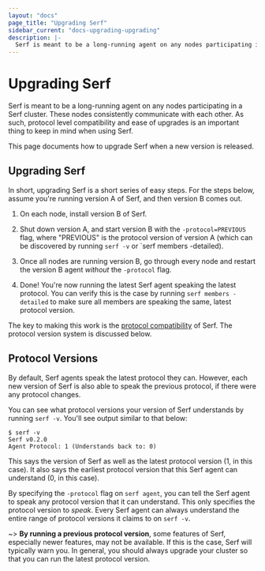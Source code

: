 ```yaml
---
layout: "docs"
page_title: "Upgrading Serf"
sidebar_current: "docs-upgrading-upgrading"
description: |-
  Serf is meant to be a long-running agent on any nodes participating in a Serf cluster. These nodes consistently communicate with each other. As such, protocol level compatibility and ease of upgrades is an important thing to keep in mind when using Serf.
---
```


# Upgrading Serf

Serf is meant to be a long-running agent on any nodes participating in a
Serf cluster. These nodes consistently communicate with each other. As such,
protocol level compatibility and ease of upgrades is an important thing to
keep in mind when using Serf.

This page documents how to upgrade Serf when a new version is released.

## Upgrading Serf

In short, upgrading Serf is a short series of easy steps. For the steps
below, assume you're running version A of Serf, and then version B comes out.

1. On each node, install version B of Serf.

2. Shut down version A, and start version B with the `-protocol=PREVIOUS`
   flag, where "PREVIOUS" is the protocol version of version A (which can
   be discovered by running `serf -v` or `serf members -detailed).

3. Once all nodes are running version B, go through every node and restart
   the version B agent _without_ the `-protocol` flag.

4. Done! You're now running the latest Serf agent speaking the latest protocol.
   You can verify this is the case by running `serf members -detailed` to
   make sure all members are speaking the same, latest protocol version.

The key to making this work is the [protocol compatibility](/docs/compatibility.html)
of Serf. The protocol version system is discussed below.

## Protocol Versions

By default, Serf agents speak the latest protocol they can. However, each
new version of Serf is also able to speak the previous protocol, if there
were any protocol changes.

You can see what protocol versions your version of Serf understands by
running `serf -v`. You'll see output similar to that below:

```
$ serf -v
Serf v0.2.0
Agent Protocol: 1 (Understands back to: 0)
```

This says the version of Serf as well as the latest protocol version (1,
in this case). It also says the earliest protocol version that this Serf
agent can understand (0, in this case).

By specifying the `-protocol` flag on `serf agent`, you can tell the
Serf agent to speak any protocol version that it can understand. This
only specifies the protocol version to _speak_. Every Serf agent can
always understand the entire range of protocol versions it claims to
on `serf -v`.

~> **By running a previous protocol version**, some features
of Serf, especially newer features, may not be available. If this is the
case, Serf will typically warn you. In general, you should always upgrade
your cluster so that you can run the latest protocol version.
